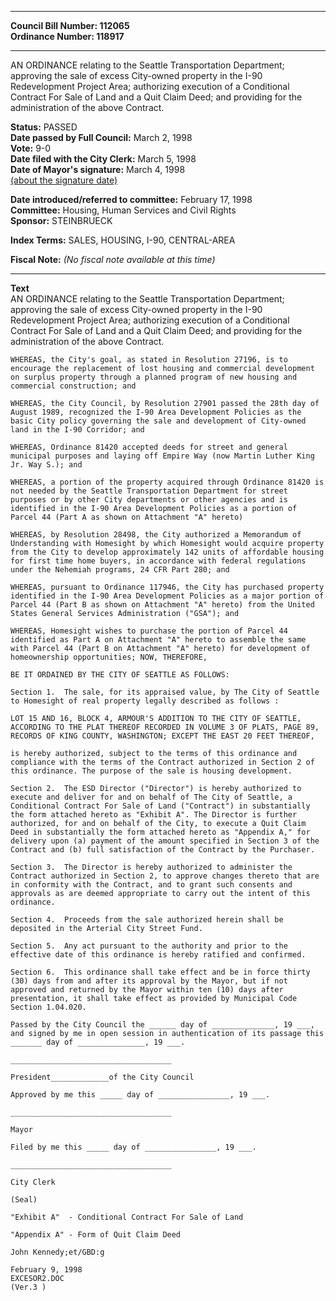* * * * *  
  
**Council Bill Number: [](#h0)[](#h2)112065**   
**Ordinance Number: 118917**  
  
* * * * *  
  
AN ORDINANCE relating to the Seattle Transportation Department; approving the sale of excess City-owned property in the I-90 Redevelopment Project Area; authorizing execution of a Conditional Contract For Sale of Land and a Quit Claim Deed; and providing for the administration of the above Contract.  
  
**Status:** PASSED   
**Date passed by Full Council:** March 2, 1998   
**Vote:** 9-0   
**Date filed with the City Clerk:** March 5, 1998   
**Date of Mayor's signature:** March 4, 1998   
[(about the signature date)](/~public/approvaldate.htm)   
  
  
**Date introduced/referred to committee:** February 17, 1998   
**Committee:** Housing, Human Services and Civil Rights   
**Sponsor:** STEINBRUECK   
  
**Index Terms:** SALES, HOUSING, I-90, CENTRAL-AREA  
  
**Fiscal Note:** *(No fiscal note available at this time)*  
  
* * * * *  
  
**Text**  
    AN ORDINANCE relating to the Seattle Transportation Department;  
    approving the sale of excess City-owned property in the I-90  
    Redevelopment Project Area; authorizing execution of a Conditional  
    Contract For Sale of Land and a Quit Claim Deed; and providing for the  
    administration of the above Contract.  
  
    WHEREAS, the City's goal, as stated in Resolution 27196, is to  
    encourage the replacement of lost housing and commercial development  
    on surplus property through a planned program of new housing and  
    commercial construction; and  
  
    WHEREAS, the City Council, by Resolution 27901 passed the 28th day of  
    August 1989, recognized the I-90 Area Development Policies as the  
    basic City policy governing the sale and development of City-owned  
    land in the I-90 Corridor; and  
  
    WHEREAS, Ordinance 81420 accepted deeds for street and general  
    municipal purposes and laying off Empire Way (now Martin Luther King  
    Jr. Way S.); and  
  
    WHEREAS, a portion of the property acquired through Ordinance 81420 is  
    not needed by the Seattle Transportation Department for street  
    purposes or by other City departments or other agencies and is  
    identified in the I-90 Area Development Policies as a portion of  
    Parcel 44 (Part A as shown on Attachment "A" hereto)  
  
    WHEREAS, by Resolution 28498, the City authorized a Memorandum of  
    Understanding with Homesight by which Homesight would acquire property  
    from the City to develop approximately 142 units of affordable housing  
    for first time home buyers, in accordance with federal regulations  
    under the Nehemiah programs, 24 CFR Part 280; and  
  
    WHEREAS, pursuant to Ordinance 117946, the City has purchased property  
    identified in the I-90 Area Development Policies as a major portion of  
    Parcel 44 (Part B as shown on Attachment "A" hereto) from the United  
    States General Services Administration ("GSA"); and  
  
    WHEREAS, Homesight wishes to purchase the portion of Parcel 44  
    identified as Part A on Attachment "A" hereto to assemble the same  
    with Parcel 44 (Part B on Attachment "A" hereto) for development of  
    homeownership opportunities; NOW, THEREFORE,  
  
    BE IT ORDAINED BY THE CITY OF SEATTLE AS FOLLOWS:  
  
    Section 1.  The sale, for its appraised value, by The City of Seattle  
    to Homesight of real property legally described as follows :  
  
    LOT 15 AND 16, BLOCK 4, ARMOUR'S ADDITION TO THE CITY OF SEATTLE,  
    ACCORDING TO THE PLAT THEREOF RECORDED IN VOLUME 3 OF PLATS, PAGE 89,  
    RECORDS OF KING COUNTY, WASHINGTON; EXCEPT THE EAST 20 FEET THEREOF,  
  
    is hereby authorized, subject to the terms of this ordinance and  
    compliance with the terms of the Contract authorized in Section 2 of  
    this ordinance. The purpose of the sale is housing development.  
  
    Section 2.  The ESD Director ("Director") is hereby authorized to  
    execute and deliver for and on behalf of The City of Seattle, a  
    Conditional Contract For Sale of Land ("Contract") in substantially  
    the form attached hereto as "Exhibit A". The Director is further  
    authorized, for and on behalf of the City, to execute a Quit Claim  
    Deed in substantially the form attached hereto as "Appendix A," for  
    delivery upon (a) payment of the amount specified in Section 3 of the  
    Contract and (b) full satisfaction of the Contract by the Purchaser.  
  
    Section 3.  The Director is hereby authorized to administer the  
    Contract authorized in Section 2, to approve changes thereto that are  
    in conformity with the Contract, and to grant such consents and  
    approvals as are deemed appropriate to carry out the intent of this  
    ordinance.  
  
    Section 4.  Proceeds from the sale authorized herein shall be  
    deposited in the Arterial City Street Fund.  
  
    Section 5.  Any act pursuant to the authority and prior to the  
    effective date of this ordinance is hereby ratified and confirmed.  
  
    Section 6.  This ordinance shall take effect and be in force thirty  
    (30) days from and after its approval by the Mayor, but if not  
    approved and returned by the Mayor within ten (10) days after  
    presentation, it shall take effect as provided by Municipal Code  
    Section 1.04.020.  
  
    Passed by the City Council the ______ day of ______________, 19 ___,  
    and signed by me in open session in authentication of its passage this  
    _______ day of _______________, 19 ___.  
  
    ____________________________________  
  
    President_____________of the City Council  
  
    Approved by me this _____ day of ________________, 19 ___.  
  
    ____________________________________  
  
    Mayor  
  
    Filed by me this _____ day of ________________, 19 ___.  
  
    ____________________________________  
  
    City Clerk  
  
    (Seal)  
  
    "Exhibit A"  - Conditional Contract For Sale of Land  
  
    "Appendix A" - Form of Quit Claim Deed  
  
    John Kennedy;et/GBD:g  
  
    February 9, 1998  
    EXCESOR2.DOC  
    (Ver.3 )  
